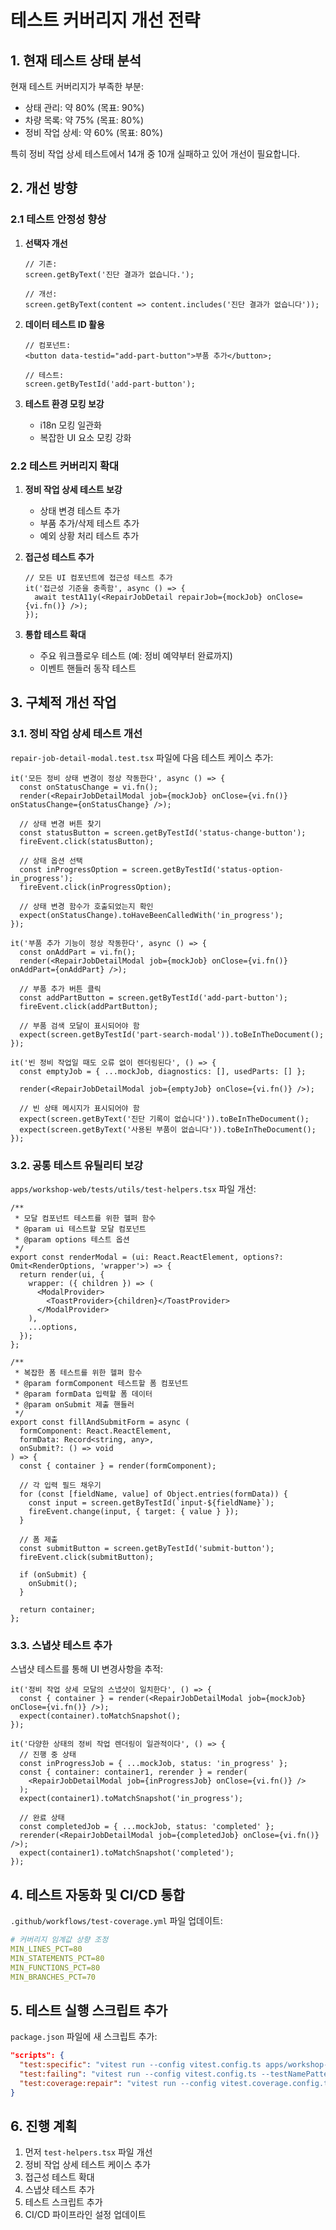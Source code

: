 # 테스트 커버리지 개선 전략

## 1. 현재 테스트 상태 분석

현재 테스트 커버리지가 부족한 부분:

- 상태 관리: 약 80% (목표: 90%)
- 차량 목록: 약 75% (목표: 80%)
- 정비 작업 상세: 약 60% (목표: 80%)

특히 정비 작업 상세 테스트에서 14개 중 10개 실패하고 있어 개선이 필요합니다.

## 2. 개선 방향

### 2.1 테스트 안정성 향상

1. **선택자 개선**

   ```tsx
   // 기존:
   screen.getByText('진단 결과가 없습니다.');

   // 개선:
   screen.getByText(content => content.includes('진단 결과가 없습니다'));
   ```

2. **데이터 테스트 ID 활용**

   ```tsx
   // 컴포넌트:
   <button data-testid="add-part-button">부품 추가</button>;

   // 테스트:
   screen.getByTestId('add-part-button');
   ```

3. **테스트 환경 모킹 보강**
   - i18n 모킹 일관화
   - 복잡한 UI 요소 모킹 강화

### 2.2 테스트 커버리지 확대

1. **정비 작업 상세 테스트 보강**

   - 상태 변경 테스트 추가
   - 부품 추가/삭제 테스트 추가
   - 예외 상황 처리 테스트 추가

2. **접근성 테스트 추가**

   ```tsx
   // 모든 UI 컴포넌트에 접근성 테스트 추가
   it('접근성 기준을 충족함', async () => {
     await testA11y(<RepairJobDetail repairJob={mockJob} onClose={vi.fn()} />);
   });
   ```

3. **통합 테스트 확대**
   - 주요 워크플로우 테스트 (예: 정비 예약부터 완료까지)
   - 이벤트 핸들러 동작 테스트

## 3. 구체적 개선 작업

### 3.1. 정비 작업 상세 테스트 개선

`repair-job-detail-modal.test.tsx` 파일에 다음 테스트 케이스 추가:

```tsx
it('모든 정비 상태 변경이 정상 작동한다', async () => {
  const onStatusChange = vi.fn();
  render(<RepairJobDetailModal job={mockJob} onClose={vi.fn()} onStatusChange={onStatusChange} />);

  // 상태 변경 버튼 찾기
  const statusButton = screen.getByTestId('status-change-button');
  fireEvent.click(statusButton);

  // 상태 옵션 선택
  const inProgressOption = screen.getByTestId('status-option-in_progress');
  fireEvent.click(inProgressOption);

  // 상태 변경 함수가 호출되었는지 확인
  expect(onStatusChange).toHaveBeenCalledWith('in_progress');
});

it('부품 추가 기능이 정상 작동한다', async () => {
  const onAddPart = vi.fn();
  render(<RepairJobDetailModal job={mockJob} onClose={vi.fn()} onAddPart={onAddPart} />);

  // 부품 추가 버튼 클릭
  const addPartButton = screen.getByTestId('add-part-button');
  fireEvent.click(addPartButton);

  // 부품 검색 모달이 표시되어야 함
  expect(screen.getByTestId('part-search-modal')).toBeInTheDocument();
});

it('빈 정비 작업일 때도 오류 없이 렌더링된다', () => {
  const emptyJob = { ...mockJob, diagnostics: [], usedParts: [] };

  render(<RepairJobDetailModal job={emptyJob} onClose={vi.fn()} />);

  // 빈 상태 메시지가 표시되어야 함
  expect(screen.getByText('진단 기록이 없습니다')).toBeInTheDocument();
  expect(screen.getByText('사용된 부품이 없습니다')).toBeInTheDocument();
});
```

### 3.2. 공통 테스트 유틸리티 보강

`apps/workshop-web/tests/utils/test-helpers.tsx` 파일 개선:

```tsx
/**
 * 모달 컴포넌트 테스트를 위한 헬퍼 함수
 * @param ui 테스트할 모달 컴포넌트
 * @param options 테스트 옵션
 */
export const renderModal = (ui: React.ReactElement, options?: Omit<RenderOptions, 'wrapper'>) => {
  return render(ui, {
    wrapper: ({ children }) => (
      <ModalProvider>
        <ToastProvider>{children}</ToastProvider>
      </ModalProvider>
    ),
    ...options,
  });
};

/**
 * 복잡한 폼 테스트를 위한 헬퍼 함수
 * @param formComponent 테스트할 폼 컴포넌트
 * @param formData 입력할 폼 데이터
 * @param onSubmit 제출 핸들러
 */
export const fillAndSubmitForm = async (
  formComponent: React.ReactElement,
  formData: Record<string, any>,
  onSubmit?: () => void
) => {
  const { container } = render(formComponent);

  // 각 입력 필드 채우기
  for (const [fieldName, value] of Object.entries(formData)) {
    const input = screen.getByTestId(`input-${fieldName}`);
    fireEvent.change(input, { target: { value } });
  }

  // 폼 제출
  const submitButton = screen.getByTestId('submit-button');
  fireEvent.click(submitButton);

  if (onSubmit) {
    onSubmit();
  }

  return container;
};
```

### 3.3. 스냅샷 테스트 추가

스냅샷 테스트를 통해 UI 변경사항을 추적:

```tsx
it('정비 작업 상세 모달의 스냅샷이 일치한다', () => {
  const { container } = render(<RepairJobDetailModal job={mockJob} onClose={vi.fn()} />);
  expect(container).toMatchSnapshot();
});

it('다양한 상태의 정비 작업 렌더링이 일관적이다', () => {
  // 진행 중 상태
  const inProgressJob = { ...mockJob, status: 'in_progress' };
  const { container: container1, rerender } = render(
    <RepairJobDetailModal job={inProgressJob} onClose={vi.fn()} />
  );
  expect(container1).toMatchSnapshot('in_progress');

  // 완료 상태
  const completedJob = { ...mockJob, status: 'completed' };
  rerender(<RepairJobDetailModal job={completedJob} onClose={vi.fn()} />);
  expect(container1).toMatchSnapshot('completed');
});
```

## 4. 테스트 자동화 및 CI/CD 통합

`.github/workflows/test-coverage.yml` 파일 업데이트:

```yaml
# 커버리지 임계값 상향 조정
MIN_LINES_PCT=80
MIN_STATEMENTS_PCT=80
MIN_FUNCTIONS_PCT=80
MIN_BRANCHES_PCT=70
```

## 5. 테스트 실행 스크립트 추가

`package.json` 파일에 새 스크립트 추가:

```json
"scripts": {
  "test:specific": "vitest run --config vitest.config.ts apps/workshop-web/app/features/repair-management",
  "test:failing": "vitest run --config vitest.config.ts --testNamePattern='정비 작업 상세'",
  "test:coverage:repair": "vitest run --config vitest.coverage.config.ts apps/workshop-web/app/features/repair-management --coverage"
}
```

## 6. 진행 계획

1. 먼저 `test-helpers.tsx` 파일 개선
2. 정비 작업 상세 테스트 케이스 추가
3. 접근성 테스트 확대
4. 스냅샷 테스트 추가
5. 테스트 스크립트 추가
6. CI/CD 파이프라인 설정 업데이트
